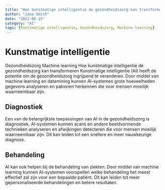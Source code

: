 ```yaml
---
title: "Hoe kunstmatige intelligentie de gezondheidszorg kan transformeren"
author: "Jane Smith"
date: "2022-06-15"
category: "AI"
tags: [Kunstmatige intelligentie, Gezondheidszorg, Machine learning]
---
```


# Kunstmatige intelligentie
Gezondheidszorg
Machine learning
Hoe kunstmatige intelligentie de gezondheidszorg kan transformeren
Kunstmatige intelligentie (AI) heeft de potentie om de gezondheidszorg ingrijpend te veranderen. Door middel van machine learning en datamining kunnen AI-systemen grote hoeveelheden gegevens analyseren en patronen herkennen die voor mensen moeilijk waarneembaar zijn.

## Diagnostiek
Een van de belangrijkste toepassingen van AI in de gezondheidszorg is diagnostiek. AI-systemen kunnen scans en andere beeldvormende technieken analyseren en afwijkingen detecteren die voor mensen moeilijk waarneembaar zijn. Dit kan leiden tot een snellere en meer nauwkeurige diagnose.

## Behandeling
AI kan ook helpen bij de behandeling van ziekten. Door middel van machine learning kunnen AI-systemen voorspellen welke behandeling het meest effectief zal zijn voor een bepaalde patiënt. Dit kan leiden tot meer gepersonaliseerde behandelingen en betere resultaten.